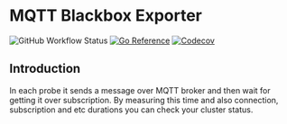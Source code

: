 # MQTT Blackbox Exporter

![GitHub Workflow Status](https://img.shields.io/github/workflow/status/snapp-incubator/mqtt-blackbox-exporter/ci?label=ci&logo=github&style=flat-square)
[![Go Reference](https://pkg.go.dev/badge/github.com/snapp-incubator/mqtt-blackbox-exporter.svg)](https://pkg.go.dev/github.com/snapp-incubator/mqtt-blackbox-exporter)
[![Codecov](https://img.shields.io/codecov/c/gh/snapp-incubator/mqtt-blackbox-exporter?logo=codecov&style=flat-square)](https://codecov.io/gh/snapp-incubator/mqtt-blackbox-exporter)

## Introduction

In each probe it sends a message over MQTT broker and then wait for getting it over subscription.
By measuring this time and also connection, subscription and etc durations you can check your cluster status.
